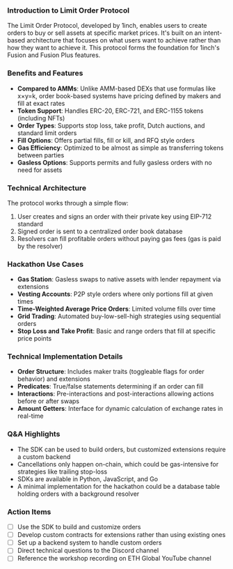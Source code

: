 ### Introduction to Limit Order Protocol

The Limit Order Protocol, developed by 1inch, enables users to create orders to buy or sell assets at specific market prices. It's built on an intent-based architecture that focuses on what users want to achieve rather than how they want to achieve it. This protocol forms the foundation for 1inch's Fusion and Fusion Plus features.

### Benefits and Features

- **Compared to AMMs**: Unlike AMM-based DEXs that use formulas like x×y=k, order book-based systems have pricing defined by makers and fill at exact rates
- **Token Support**: Handles ERC-20, ERC-721, and ERC-1155 tokens (including NFTs)
- **Order Types**: Supports stop loss, take profit, Dutch auctions, and standard limit orders
- **Fill Options**: Offers partial fills, fill or kill, and RFQ style orders
- **Gas Efficiency**: Optimized to be almost as simple as transferring tokens between parties
- **Gasless Options**: Supports permits and fully gasless orders with no need for assets

### Technical Architecture

The protocol works through a simple flow:

1. User creates and signs an order with their private key using EIP-712 standard
2. Signed order is sent to a centralized order book database
3. Resolvers can fill profitable orders without paying gas fees (gas is paid by the resolver)

### Hackathon Use Cases

- **Gas Station**: Gasless swaps to native assets with lender repayment via extensions
- **Vesting Accounts**: P2P style orders where only portions fill at given times
- **Time-Weighted Average Price Orders**: Limited volume fills over time
- **Grid Trading**: Automated buy-low-sell-high strategies using sequential orders
- **Stop Loss and Take Profit**: Basic and range orders that fill at specific price points

### Technical Implementation Details

- **Order Structure**: Includes maker traits (toggleable flags for order behavior) and extensions
- **Predicates**: True/false statements determining if an order can fill
- **Interactions**: Pre-interactions and post-interactions allowing actions before or after swaps
- **Amount Getters**: Interface for dynamic calculation of exchange rates in real-time

### Q&A Highlights

- The SDK can be used to build orders, but customized extensions require a custom backend
- Cancellations only happen on-chain, which could be gas-intensive for strategies like trailing stop-loss
- SDKs are available in Python, JavaScript, and Go
- A minimal implementation for the hackathon could be a database table holding orders with a background resolver

### Action Items

- [ ]  Use the SDK to build and customize orders
- [ ]  Develop custom contracts for extensions rather than using existing ones
- [ ]  Set up a backend system to handle custom orders
- [ ]  Direct technical questions to the Discord channel
- [ ]  Reference the workshop recording on ETH Global YouTube channel